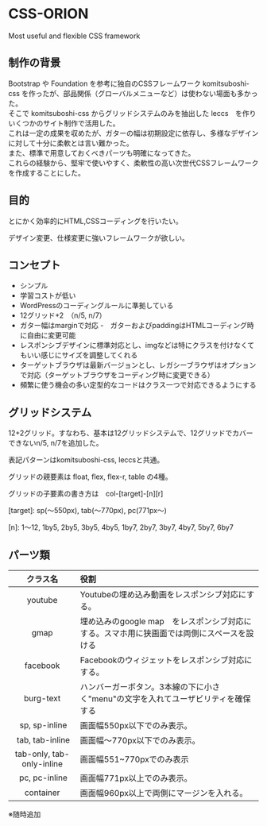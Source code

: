 # CSS-ORION
Most useful and flexible CSS framework

## 制作の背景
Bootstrap や Foundation を参考に独自のCSSフレームワーク komitsuboshi-css を作ったが、部品関係（グローバルメニューなど）は使わない場面も多かった。  
そこで komitsuboshi-css からグリッドシステムのみを抽出した leccs　を作りいくつかのサイト制作で活用した。  
これは一定の成果を収めたが、ガターの幅は初期設定に依存し、多様なデザインに対して十分に柔軟とは言い難かった。  
また、標準で用意しておくべきパーツも明確になってきた。  
これらの経験から、堅牢で使いやすく、柔軟性の高い次世代CSSフレームワークを作成することにした。  

## 目的
とにかく効率的にHTML,CSSコーディングを行いたい。

デザイン変更、仕様変更に強いフレームワークが欲しい。

## コンセプト
- シンプル
- 学習コストが低い
- WordPressのコーディングルールに準拠している
- 12グリッド+2　（n/5, n/7）
- ガター幅はmarginで対応
-　ガターおよびpaddingはHTMLコーディング時に自由に変更可能
- レスポンシブデザインに標準対応とし、imgなどは特にクラスを付けなくてもいい感じにサイズを調整してくれる  
- ターゲットブラウザは最新バージョンとし、レガシーブラウザはオプションで対応（ターゲットブラウザをコーディング時に変更できる）
- 頻繁に使う機会の多い定型的なコードはクラス一つで対応できるようにする


## グリッドシステム
12+2グリッド。すなわち、基本は12グリッドシステムで、12グリッドでカバーできないn/5, n/7を追加した。

表記パターンはkomitsuboshi-css, leccsと共通。

グリッドの親要素は float, flex, flex-r, table の4種。

グリッドの子要素の書き方は　col-[target]-[n]\[r]

[target]: sp(～550px), tab(～770px), pc(771px～)

[n]: 1～12, 1by5, 2by5, 3by5, 4by5, 1by7, 2by7, 3by7, 4by7, 5by7, 6by7

[r]: floatレイアウトで右詰めにしたい場合は末尾にrを付ける。（ｒの前にハイフンは付けない）

## パーツ類
| クラス名　| 役割 |
|:-:|:-|
| youtube | Youtubeの埋め込み動画をレスポンシブ対応にする。 |
| gmap | 埋め込みのgoogle map　をレスポンシブ対応にする。スマホ用に狭画面では両側にスペースを設ける |
| facebook | Facebookのウィジェットをレスポンシブ対応にする。 |
| burg-text | ハンバーガーボタン。3本線の下に小さく"menu"の文字を入れてユーザビリティを確保する |
| sp, sp-inline | 画面幅550px以下でのみ表示。 |
| tab, tab-inline | 画面幅～770px以下でのみ表示。 |
| tab-only, tab-only-inline | 画面幅551~770pxでのみ表示 |
| pc, pc-inline | 画面幅771px以上でのみ表示。 |
| container | 画面幅960px以上で両側にマージンを入れる。 |

※随時追加
